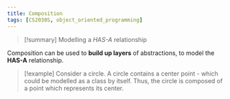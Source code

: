 ```yaml
---
title: Composition
tags: [CS2030S, object_oriented_programming]
---
```

>[!summary] Modelling a _HAS-A_ relationship

Composition can be used to **build up layers** of abstractions, to model the **HAS-A** relationship.

> [!example] Consider a circle. A circle contains a center point - which could be modelled as a class by itself. Thus, the circle is composed of a point which represents its center.


